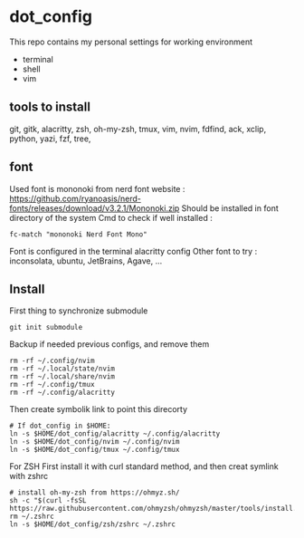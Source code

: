 # dot_config
This repo contains my personal settings for working environment
- terminal
- shell
- vim

## tools to install 
git, gitk, alacritty, zsh, oh-my-zsh, tmux, vim, nvim, fdfind, ack, xclip, python, yazi, fzf, tree,

## font
Used font is mononoki from nerd font website : https://github.com/ryanoasis/nerd-fonts/releases/download/v3.2.1/Mononoki.zip
Should be installed in font directory of the system
Cmd to check if well installed : 
```
fc-match "mononoki Nerd Font Mono"
```
Font is configured in the terminal alacritty config
Other font to try : 
inconsolata, ubuntu, JetBrains, Agave, ...

## Install
First thing to synchronize submodule
```
git init submodule
```

Backup if needed previous configs, and remove them
```
rm -rf ~/.config/nvim
rm -rf ~/.local/state/nvim
rm -rf ~/.local/share/nvim
rm -rf ~/.config/tmux
rm -rf ~/.config/alacritty
```

Then create symbolik link to point this direcorty
```
# If dot_config in $HOME:
ln -s $HOME/dot_config/alacritty ~/.config/alacritty
ln -s $HOME/dot_config/nvim ~/.config/nvim
ln -s $HOME/dot_config/tmux ~/.config/tmux
```

For ZSH First install it with curl standard method, and then creat symlink with zshrc
```
# install oh-my-zsh from https://ohmyz.sh/
sh -c "$(curl -fsSL https://raw.githubusercontent.com/ohmyzsh/ohmyzsh/master/tools/install.sh)"
rm ~/.zshrc
ln -s $HOME/dot_config/zsh/zshrc ~/.zshrc
```

